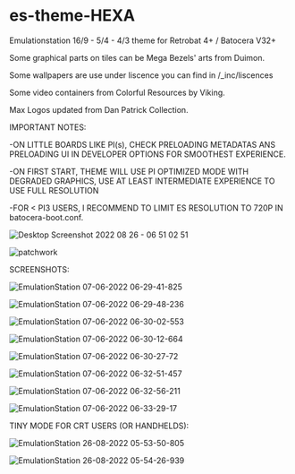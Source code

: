 # es-theme-HEXA
Emulationstation 16/9 - 5/4 - 4/3 theme for Retrobat 4+ / Batocera V32+

Some graphical parts on tiles can be Mega Bezels' arts from Duimon.

Some wallpapers are use under liscence you can find in /_inc/liscences

Some video containers from Colorful Resources by Viking.

Max Logos updated from Dan Patrick Collection.

IMPORTANT NOTES:

  -ON LITTLE BOARDS LIKE PI(s), CHECK PRELOADING METADATAS ANS PRELOADING UI IN DEVELOPER OPTIONS FOR SMOOTHEST EXPERIENCE.

  -ON FIRST START, THEME WILL USE PI OPTIMIZED MODE WITH DEGRADED GRAPHICS, USE AT LEAST INTERMEDIATE EXPERIENCE TO USE FULL RESOLUTION
  
  -FOR < PI3 USERS, I RECOMMEND TO LIMIT ES RESOLUTION TO 720P IN batocera-boot.conf.
  
  ![Desktop Screenshot 2022 08 26 - 06 51 02 51](https://user-images.githubusercontent.com/59354081/186826603-06c26e8e-1a23-484c-a6cd-dbddfc064e58.png)


![patchwork](https://user-images.githubusercontent.com/59354081/170428805-06230652-8c23-4cdb-bedc-91e48547a313.jpg)


SCREENSHOTS:

![EmulationStation 07-06-2022 06-29-41-825](https://user-images.githubusercontent.com/59354081/172296914-8878cae2-cb27-40d3-9089-f6d0245752ab.png)

![EmulationStation 07-06-2022 06-29-48-236](https://user-images.githubusercontent.com/59354081/172296936-7f5d22fe-ef20-4378-abd1-cbd66c91d769.png)

![EmulationStation 07-06-2022 06-30-02-553](https://user-images.githubusercontent.com/59354081/172296947-95b8d895-3706-47ba-b25c-c8c22242c743.png)

![EmulationStation 07-06-2022 06-30-12-664](https://user-images.githubusercontent.com/59354081/172296954-12535e44-7261-443f-b0b8-efa91898529f.png)

![EmulationStation 07-06-2022 06-30-27-72](https://user-images.githubusercontent.com/59354081/172296964-96e2f551-5e9a-41f2-b2ae-167aed7ec9c4.png)

![EmulationStation 07-06-2022 06-32-51-457](https://user-images.githubusercontent.com/59354081/172296972-0dee43e0-eb3f-4f75-a538-37e235d68020.png)

![EmulationStation 07-06-2022 06-32-56-211](https://user-images.githubusercontent.com/59354081/172296982-1c2d3233-1501-4169-a6a3-e0a780a01eca.png)

![EmulationStation 07-06-2022 06-33-29-17](https://user-images.githubusercontent.com/59354081/172296991-c6834230-2598-43e8-917b-d517dd292317.png)


TINY MODE FOR CRT USERS (OR HANDHELDS):

![EmulationStation 26-08-2022 05-53-50-805](https://user-images.githubusercontent.com/59354081/186814343-45054f58-43cf-4cc5-8fd9-8933213feb5d.png)

![EmulationStation 26-08-2022 05-54-26-939](https://user-images.githubusercontent.com/59354081/186814358-48227f6c-1ce7-4469-8d20-c24dbe4d097a.png)


